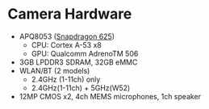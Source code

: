# Camera Hardware

- APQ8053 ([Snapdragon 625](https://www.qualcomm.com/products/snapdragon/processors/625))
    - CPU: Cortex A-53 x8
    - GPU: Qualcomm AdrenoTM 506
- 3GB LPDDR3 SDRAM, 32GB eMMC
- WLAN/BT (2 models)
    - 2.4GHz (1-11ch) only
    - 2.4GHz(1-11ch) + 5GHz(W52)
- 12MP CMOS x2, 4ch MEMS microphones, 1ch speaker